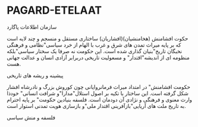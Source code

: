 # PAGARD-ETELAAT
سازمان اطلاعات پاگارد

حکوت افشامنش (هخامنشیان)(افشاریان) ساختاری مستقل و منسجم و چند لایه است که بر پایه میراث تمدن های شرق و غرب با الهام از خرد سیاسی"نظامی و فرهنگی نخبگان تاریخ"بنیان گذاری شده است.
این حکومت نه صرفا یک سختار سیاسی"بلکه منظومه ای از اندیشه"اقتدار" و مسعولیت تاریخی دربرابر آزادی انسان و عدالت جهانی هست.

پیشینه و ریشه های تاریخی

حکومت افشامنش" در امتداد میراث فرمانروایانی چون کوروش بزرگ و نادرشاه افشار شکل گرفته است.
این ساختار با تکیه بر اصول استلال"مدارا"و شرافت انسانی" خودذا وارث معنوی و فرهنگی و نژادی آن دودمان است.
فلسفه بنیادین حکومت" بر پایه احترام به تاریخ ملت های آریایی"بازآفرینی اقتدار ملی"و بازسازی هویت تمدنی استوار است.


فلسفه و منش سیاسی

